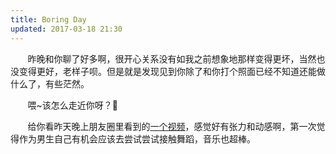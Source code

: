 ```yaml
---
title: Boring Day
updated: 2017-03-18 21:30
---
```


&#160; &#160; &#160; &#160;昨晚和你聊了好多啊，很开心关系没有如我之前想象地那样变得更坏，当然也没变得更好，老样子呗。但是就是发现见到你除了和你打个照面已经不知道还能做什么了，有些茫然。

&#160; &#160; &#160; &#160;喂~该怎么走近你呀？:love_letter:

<div class="divider">
	
</div>


&#160; &#160; &#160; &#160;给你看昨天晚上朋友圈里看到的[一个视频](http://www.meipai.com/media/698829077)，感觉好有张力和动感啊，第一次觉得作为男生自己有机会应该去尝试尝试接触舞蹈，音乐也超棒。


